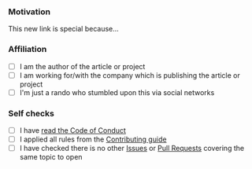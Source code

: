 ### Motivation

<!--

Explain the motivation for adding this link to the current collection. What's special about it?

Note: you can skip this section if you're proposing something as trivial as fixing a typo.

-->

This new link is special because...

### Affiliation

<!-- Please indicate how you are associated with the new proposed content: -->

- [ ] I am the author of the article or project
- [ ] I am working for/with the company which is publishing the article or project
- [ ] I'm just a rando who stumbled upon this via social networks

### Self checks

- [ ] I have [read the Code of Conduct](https://github.com/kdeldycke/template/blob/main/.github/code-of-conduct.md)
- [ ] I applied all rules from the [Contributing guide](https://github.com/kdeldycke/template/blob/main/.github/contributing.md)
- [ ] I have checked there is no other [Issues](https://github.com/kdeldycke/template/issues) or [Pull Requests](https://github.com/kdeldycke/template/pulls) covering the same topic to open
